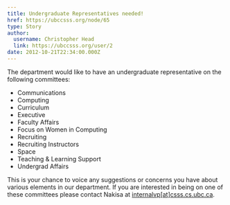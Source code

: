 ```yaml
---
title: Undergraduate Representatives needed! 
href: https://ubccsss.org/node/65
type: Story
author:
  username: Christopher Head
  link: https://ubccsss.org/user/2
date: 2012-10-21T22:34:00.000Z
---
```


<div class="field field-name-body field-type-text-with-summary field-label-hidden"><div class="field-items"><div class="field-item even"><p>The department would like to have an undergraduate representative on the following committees:</p>
<ul>
<li>Communications
</li><li>Computing
</li><li>Curriculum
</li><li>Executive
</li><li>Faculty Affairs
</li><li>Focus on Women in Computing
</li><li>Recruiting
</li><li>Recruiting Instructors
</li><li>Space
</li><li>Teaching &amp; Learning Support
</li><li>Undergrad Affairs
</li></ul>
<p>This is your chance to voice any suggestions or concerns you have about various elements in our department.  If you are interested in being on one of these committees please contact Nakisa at <a href="/cdn-cgi/l/email-protection#01686f7564736f606d777141627272722f62722f7463622f6260">internalvp[at]csss.cs.ubc.ca</a>.</p>
</div></div></div>    <footer>
          </footer>